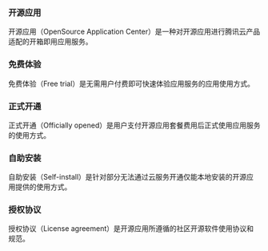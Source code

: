 ### 开源应用
开源应用（OpenSource Application Center）是一种对开源应用进行腾讯云产品适配的开箱即用应用服务。

### 免费体验
免费体验（Free trial）是无需用户付费即可快速体验应用服务的应用使用方式。

### 正式开通
正式开通（Officially opened）是用户支付开源应用套餐费用后正式使用应用服务的使用方式。

### 自助安装
自助安装（Self-install）是针对部分无法通过云服务开通仅能本地安装的开源应用提供的使用方式。

### 授权协议
授权协议（License agreement）是开源应用所遵循的社区开源软件使用协议和规范。
